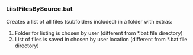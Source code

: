### LiistFilesBySource.bat
Creates a list of all files (subfolders included) in a folder with extras:
1. Folder for listing is chosen by user (different from *.bat file directory)
2. List of files is saved in chosen by user location (different from *.bat file directory)
